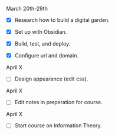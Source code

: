 ---
---

March 20th-29th

- [x] Research how to build a digital garden.
- [x] Set up with Obsidian.
- [x] Build, test, and deploy.
- [x] Configure url and domain.


April X
- [ ] Design appearance (edit css).

April X
- [ ] Edit notes in preperation for course.

April X
- [ ] Start course on Information Theory.